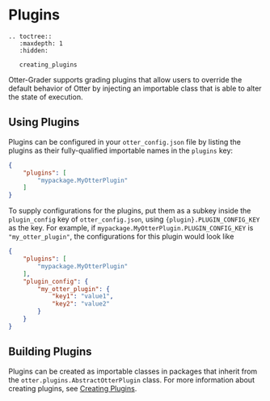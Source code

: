 # Plugins

```eval_rst
.. toctree::
   :maxdepth: 1
   :hidden:

   creating_plugins
```

Otter-Grader supports grading plugins that allow users to override the default behavior of Otter by injecting an importable class that is able to alter the state of execution.

## Using Plugins

Plugins can be configured in your `otter_config.json` file by listing the plugins as their fully-qualified importable names in the `plugins` key:

```json
{
    "plugins": [
        "mypackage.MyOtterPlugin"
    ]
}
```

To supply configurations for the plugins, put them as a subkey inside the `plugin_config` key of `otter_config.json`, using `{plugin}.PLUGIN_CONFIG_KEY` as the key. For example, if `mypackage.MyOtterPlugin.PLUGIN_CONFIG_KEY` is `"my_otter_plugin"`, the configurations for this plugin would look like

```json
{
    "plugins": [
        "mypackage.MyOtterPlugin"
    ],
    "plugin_config": {
        "my_otter_plugin": {
            "key1": "value1",
            "key2": "value2"
        }
    }
}
```

## Building Plugins

Plugins can be created as importable classes in packages that inherit from the `otter.plugins.AbstractOtterPlugin` class. For more information about creating plugins, see [Creating Plugins](creating_plugins.md).
